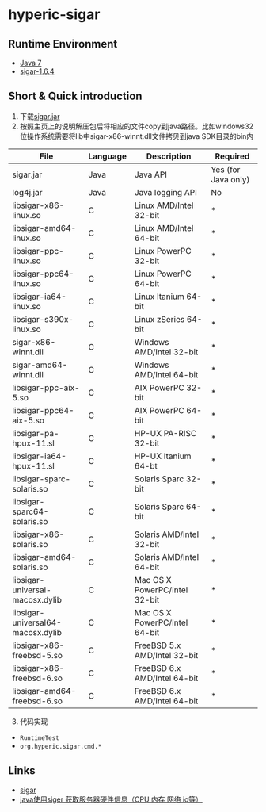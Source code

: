 # hyperic-sigar

## Runtime Environment
- [Java 7](http://www.oracle.com/technetwork/java/javase/downloads/jdk7-downloads-1880260.html)
- [sigar-1.6.4](https://sourceforge.net/projects/sigar/files/sigar/1.6/)

## Short & Quick introduction
1. 下载[sigar.jar](http://sourceforge.net/projects/sigar/files/latest/download?source=files)
2. 按照主页上的说明解压包后将相应的文件copy到java路径。比如windows32位操作系统需要将lib中sigar-x86-winnt.dll文件拷贝到java SDK目录的bin内

File | Language | Description | Required
------|----|------|----
sigar.jar | Java | Java API | Yes (for Java only)
log4j.jar | Java | Java logging API | No
libsigar-x86-linux.so | C | Linux AMD/Intel 32-bit | *
libsigar-amd64-linux.so | C | Linux AMD/Intel 64-bit | *
libsigar-ppc-linux.so | C | Linux PowerPC 32-bit | *
libsigar-ppc64-linux.so | C | Linux PowerPC 64-bit | *
libsigar-ia64-linux.so | C | Linux Itanium 64-bit | *
libsigar-s390x-linux.so | C | Linux zSeries 64-bit | *
sigar-x86-winnt.dll | C | Windows AMD/Intel 32-bit | *
sigar-amd64-winnt.dll | C | Windows AMD/Intel 64-bit | *
libsigar-ppc-aix-5.so | C | AIX PowerPC 32-bit | *
libsigar-ppc64-aix-5.so | C | AIX PowerPC 64-bit | *
libsigar-pa-hpux-11.sl | C | HP-UX PA-RISC 32-bit | *
libsigar-ia64-hpux-11.sl | C | HP-UX Itanium 64-bt | *
libsigar-sparc-solaris.so | C | Solaris Sparc 32-bit | *
libsigar-sparc64-solaris.so | C | Solaris Sparc 64-bit | *
libsigar-x86-solaris.so | C | Solaris AMD/Intel 32-bit | *
libsigar-amd64-solaris.so | C | Solaris AMD/Intel 64-bit | *
libsigar-universal-macosx.dylib | C | Mac OS X PowerPC/Intel 32-bit | *
libsigar-universal64-macosx.dylib | C | Mac OS X PowerPC/Intel 64-bit | *
libsigar-x86-freebsd-5.so | C | FreeBSD 5.x AMD/Intel 32-bit | *
libsigar-x86-freebsd-6.so | C | FreeBSD 6.x AMD/Intel 64-bit | *
libsigar-amd64-freebsd-6.so | C | FreeBSD 6.x AMD/Intel 64-bit | *

3. 代码实现
- `RuntimeTest`
- `org.hyperic.sigar.cmd.*`

## Links
- [sigar](https://github.com/hyperic/sigar)
- [java使用siger 获取服务器硬件信息（CPU 内存 网络 io等）](http://www.cnblogs.com/jifeng/archive/2012/05/16/2503519.html)
